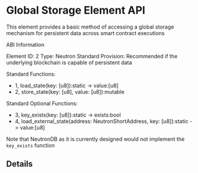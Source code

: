 # Global Storage Element API

This element provides a basic method of accessing a global storage mechanism for persistent data across smart contract executions

ABI Information

Element ID: 2
Type: Neutron Standard
Provision: Recommended if the underlying blockchain is capable of persistent data

Standard Functions:

* 1, load_state(key: [u8]):static -> value:[u8]
* 2, store_state(key: [u8], value: [u8]):mutable

Standard Optional Functions:

* 3, key_exists(key: [u8]):static -> exists:bool
* 4, load_external_state(address: NeutronShortAddress, key: [u8]):static -> value:[u8]

Note that NeutronDB as it is currently designed would not implement the `key_exists` function

## Details


